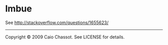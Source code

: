 # Imbue

See <http://stackoverflow.com/questions/1655623/>

---

Copyright © 2009 Caio Chassot. See LICENSE for details.
